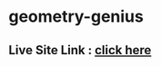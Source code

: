 # geometry-genius
<h2>Live Site Link : <a href="https://tangerine-basbousa-dd29c1.netlify.app/">click here</a></h2>
